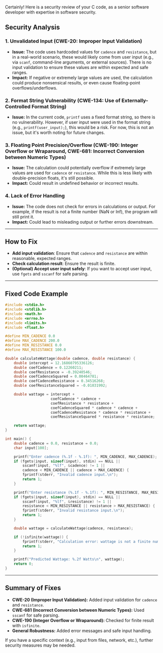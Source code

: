 Certainly! Here is a security review of your C code, as a senior software developer with expertise in software security.

## Security Analysis

### 1. **Unvalidated Input (CWE-20: Improper Input Validation)**
- **Issue:** The code uses hardcoded values for `cadence` and `resistance`, but in a real-world scenario, these would likely come from user input (e.g., via `scanf`, command-line arguments, or external sources). There is no input validation to ensure these values are within expected and safe ranges.
- **Impact:** If negative or extremely large values are used, the calculation could produce nonsensical results, or even cause floating-point overflows/underflows.

### 2. **Format String Vulnerability (CWE-134: Use of Externally-Controlled Format String)**
- **Issue:** In the current code, `printf` uses a fixed format string, so there is no vulnerability. However, if user input were used in the format string (e.g., `printf(user_input);`), this would be a risk. For now, this is not an issue, but it's worth noting for future changes.

### 3. **Floating Point Precision/Overflow (CWE-190: Integer Overflow or Wraparound, CWE-681: Incorrect Conversion between Numeric Types)**
- **Issue:** The calculation could potentially overflow if extremely large values are used for `cadence` or `resistance`. While this is less likely with double-precision floats, it's still possible.
- **Impact:** Could result in undefined behavior or incorrect results.

### 4. **Lack of Error Handling**
- **Issue:** The code does not check for errors in calculations or output. For example, if the result is not a finite number (NaN or Inf), the program will still print it.
- **Impact:** Could lead to misleading output or further errors downstream.

---

## **How to Fix**

- **Add input validation**: Ensure that `cadence` and `resistance` are within reasonable, expected ranges.
- **Check calculation result**: Ensure the result is finite.
- **(Optional) Accept user input safely**: If you want to accept user input, use `fgets` and `sscanf` for safe parsing.

---

## **Fixed Code Example**

```c
#include <stdio.h>
#include <stdlib.h>
#include <math.h>
#include <errno.h>
#include <limits.h>
#include <float.h>

#define MIN_CADENCE 0.0
#define MAX_CADENCE 200.0
#define MIN_RESISTANCE 0.0
#define MAX_RESISTANCE 100.0

double calculateWattage(double cadence, double resistance) {
    double intercept = 12.16860795336126;
    double coefCadence = 0.12260211;
    double coefResistance = -0.39240546;
    double coefCadenceSquared = 0.00464781;
    double coefCadenceResistance = 0.34516268;
    double coefResistanceSquared = -0.01031992;

    double wattage = intercept + 
                     coefCadence * cadence + 
                     coefResistance * resistance + 
                     coefCadenceSquared * cadence * cadence + 
                     coefCadenceResistance * cadence * resistance + 
                     coefResistanceSquared * resistance * resistance;

    return wattage;
}

int main() {
    double cadence = 0.0, resistance = 0.0;
    char input[100];

    printf("Enter cadence (%.1f - %.1f): ", MIN_CADENCE, MAX_CADENCE);
    if (fgets(input, sizeof(input), stdin) == NULL ||
        sscanf(input, "%lf", &cadence) != 1 ||
        cadence < MIN_CADENCE || cadence > MAX_CADENCE) {
        fprintf(stderr, "Invalid cadence input.\n");
        return 1;
    }

    printf("Enter resistance (%.1f - %.1f): ", MIN_RESISTANCE, MAX_RESISTANCE);
    if (fgets(input, sizeof(input), stdin) == NULL ||
        sscanf(input, "%lf", &resistance) != 1 ||
        resistance < MIN_RESISTANCE || resistance > MAX_RESISTANCE) {
        fprintf(stderr, "Invalid resistance input.\n");
        return 1;
    }

    double wattage = calculateWattage(cadence, resistance);

    if (!isfinite(wattage)) {
        fprintf(stderr, "Calculation error: wattage is not a finite number.\n");
        return 1;
    }

    printf("Predicted Wattage: %.2f Watts\n", wattage);
    return 0;
}
```

---

## **Summary of Fixes**

- **CWE-20 (Improper Input Validation):** Added input validation for `cadence` and `resistance`.
- **CWE-681 (Incorrect Conversion between Numeric Types):** Used `sscanf` for safe parsing.
- **CWE-190 (Integer Overflow or Wraparound):** Checked for finite result with `isfinite`.
- **General Robustness:** Added error messages and safe input handling.

If you have a specific context (e.g., input from files, network, etc.), further security measures may be needed.